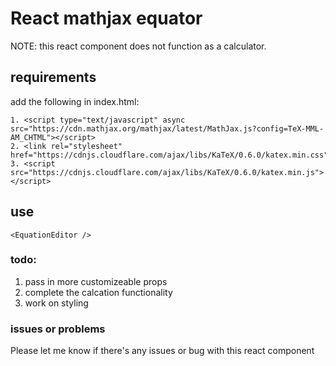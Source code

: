 # React mathjax equator

NOTE: this react component does not function as a calculator.


## requirements

add the following in index.html:
```
1. <script type="text/javascript" async src="https://cdn.mathjax.org/mathjax/latest/MathJax.js?config=TeX-MML-AM_CHTML"></script>
2. <link rel="stylesheet" href="https://cdnjs.cloudflare.com/ajax/libs/KaTeX/0.6.0/katex.min.css">
3. <script src="https://cdnjs.cloudflare.com/ajax/libs/KaTeX/0.6.0/katex.min.js"></script>
```

## use
```
<EquationEditor />
```

### todo:
1. pass in more customizeable props
2. complete the calcation functionality 
3. work on styling

### issues or problems
Please let me know if there's any issues or bug with this react component